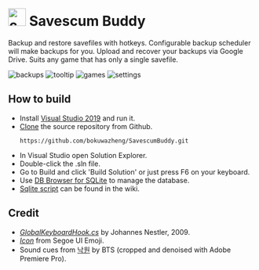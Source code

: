 # <img src="https://user-images.githubusercontent.com/46743297/61076153-3cf55600-a424-11e9-8daf-c6332aac6f4d.png" alt="cat_icon" width="36" height="36"> Savescum Buddy
Backup and restore savefiles with hotkeys. Configurable backup scheduler will make backups for you. Upload and recover your backups via Google Drive. Suits any game that has only a single savefile.

![backups](https://user-images.githubusercontent.com/46743297/106933138-a2f1ae80-6729-11eb-879a-f9216fceb120.png)
![tooltip](https://user-images.githubusercontent.com/46743297/106932875-4f7f6080-6729-11eb-8863-592f5fac059d.png)
![games](https://user-images.githubusercontent.com/46743297/106932870-4ee6ca00-6729-11eb-80cc-83756ad21e26.png)
![settings](https://user-images.githubusercontent.com/46743297/106932873-4ee6ca00-6729-11eb-80e8-d077a4ce298d.png)

## How to build
* Install [Visual Studio 2019](https://visualstudio.microsoft.com/) and run it.
* [Clone](https://docs.microsoft.com/en-us/azure/devops/repos/git/clone?view=azure-devops&tabs=visual-studio#clone-from-another-git-provider) the source repository from Github. 
    ````
    https://github.com/bokuwazheng/SavescumBuddy.git
    ````
* In Visual Studio open Solution Explorer.
* Double-click the .sln file.
* Go to Build and click 'Build Solution' or just press F6 on your keyboard.
* Use [DB Browser for SQLite](https://sqlitebrowser.org/) to manage the database.
* [Sqlite script](https://github.com/bokuwazheng/SavescumBuddy/wiki/Sqlite-script) can be found in the wiki.

## Credit
* [*GlobalKeyboardHook.cs*](https://github.com/bokuwazheng/SavescumBuddy/blob/e3da799978c848f3e020c4d2beffcd2952cb6af2/SavescumBuddy.Wpf/Services/GlobalKeyboardHook.cs) 
by Johannes Nestler, 2009.
* [*Icon*](https://github.com/bokuwazheng/SavescumBuddy/blob/master/SavescumBuddy/Resources/icon.ico)
from Segoe UI Emoji.
* Sound cues from [낙원](https://music.apple.com/ca/album/paradise/1384386163?i=1384386840) by BTS (cropped and denoised with Adobe Premiere Pro).
